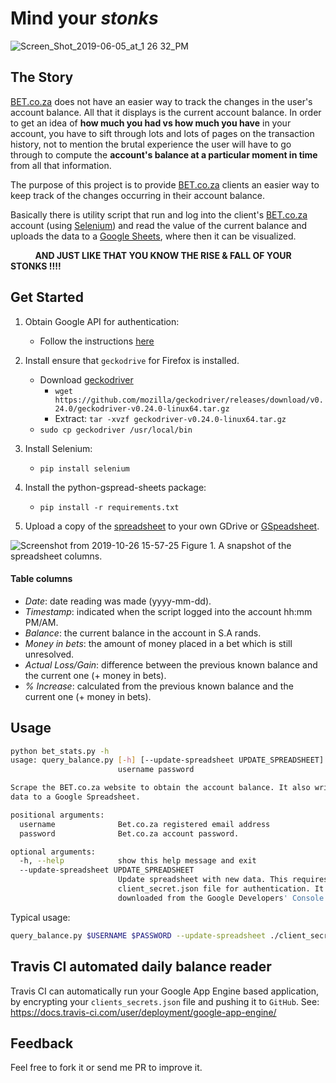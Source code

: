 # Mind your *stonks*


![Screen_Shot_2019-06-05_at_1 26 32_PM](https://user-images.githubusercontent.com/16665803/61865197-15e25e00-aed3-11e9-8541-4fff382916b7.jpg)

## The Story
[BET.co.za](https://bet.co.za) does not have an easier way to track the changes in the user's account balance. All that it displays is the current account balance. In order to get an idea of **how much you had vs how much you have** in your account, you have to sift through lots and lots of pages on the transaction history, not to mention the brutal experience the user will have to go through to compute the **account's balance at a particular moment in time** from all that information.

The purpose of this project is to provide [BET.co.za](https://bet.co.za) clients an easier way to keep track of the changes occurring in their account balance.

Basically there is utility script that run and log into the client's [BET.co.za](https://bet.co.za) account (using [Selenium](https://selenium-python.readthedocs.io/)) and read the value of the current balance and uploads the data to a [Google Sheets](https://docs.google.com/spreadsheets/u/0/), where then it can be visualized.


&nbsp;&nbsp;&nbsp;&nbsp;&nbsp;&nbsp;&nbsp;&nbsp;&nbsp; **AND JUST LIKE THAT YOU KNOW THE RISE & FALL OF YOUR STONKS !!!!**


## Get Started

1. Obtain Google API for authentication:
    *   Follow the instructions [here](https://gspread.readthedocs.io/en/latest/oauth2.html#oauth-credentials)

2. Install ensure that `geckodrive` for Firefox is installed.
    *   Download [geckodriver](https://github.com/mozilla/geckodriver)
        *   ```wget https://github.com/mozilla/geckodriver/releases/download/v0.24.0/geckodriver-v0.24.0-linux64.tar.gz```
        *   Extract: ```tar -xvzf geckodriver-v0.24.0-linux64.tar.gz```
    *   `sudo cp geckodriver /usr/local/bin`

3. Install Selenium:
    *   `pip install selenium`

4. Install the python-gspread-sheets package:
    *   `pip install -r requirements.txt`

5. Upload a copy of the [spreadsheet](https://docs.google.com/spreadsheets/d/1k--fJt5qC191RMHH3D2MbhRhaIJb__WTEBjOL1rcksc/edit?usp=sharing) to your own GDrive or [GSpeadsheet](https://docs.google.com/spreadsheets).

![Screenshot from 2019-10-26 15-57-25](https://user-images.githubusercontent.com/16665803/67620667-959d0300-f809-11e9-9048-eed3f950521e.png)
Figure 1. A snapshot of the spreadsheet columns.

#### Table columns
   * *Date*: date reading was made (yyyy-mm-dd).
   * *Timestamp*: indicated when the script logged into the account hh:mm PM/AM.
   * *Balance*: the current balance in the account in S.A rands.
   * *Money in bets*: the amount of money placed in a bet which is still unresolved.
   * *Actual Loss/Gain*: difference between the previous known balance and the current one
                         (+ money in bets).
   * *% Increase*: calculated from the previous known balance and the current one (+ money in bets).

## Usage

```bash
python bet_stats.py -h
usage: query_balance.py [-h] [--update-spreadsheet UPDATE_SPREADSHEET]
                        username password

Scrape the BET.co.za website to obtain the account balance. It also writes the
data to a Google Spreadsheet.

positional arguments:
  username              Bet.co.za registered email address
  password              Bet.co.za account password.

optional arguments:
  -h, --help            show this help message and exit
  --update-spreadsheet UPDATE_SPREADSHEET
                        Update spreadsheet with new data. This requires the
                        client_secret.json file for authentication. It is
                        downloaded from the Google Developers' Console.
```

Typical usage:
```bash
query_balance.py $USERNAME $PASSWORD --update-spreadsheet ./client_secret.jsons
```

## Travis CI automated daily balance reader
Travis CI can automatically run your Google App Engine based application, by encrypting your `clients_secrets.json` file and pushing it to `GitHub`.
See: https://docs.travis-ci.com/user/deployment/google-app-engine/


## Feedback

Feel free to fork it or send me PR to improve it.
